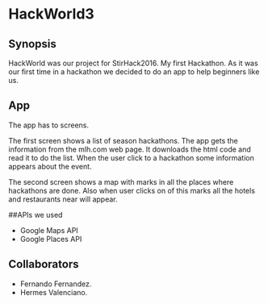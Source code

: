 # HackWorld3

## Synopsis
HackWorld was our project for StirHack2016. My first Hackathon.
As it was our first time in a hackathon we decided to do an app to help beginners like us.

## App
The app has to screens. 

The first screen shows a list of season hackathons.
The app gets the information from the mlh.com web page. It downloads the html code and read it to do the list.
When the user click to a hackathon some information appears about the event.

The second screen shows a map with marks in all the places where hackathons are done.
Also when user clicks on of this marks all the hotels and restaurants near will appear.

##APIs we used
- Google Maps API
- Google Places API

## Collaborators
- Fernando Fernandez.
- Hermes Valenciano.

